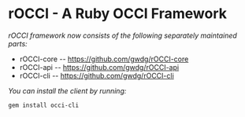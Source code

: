 rOCCI - A Ruby OCCI Framework
=================================

_rOCCI framework now consists of the following separately maintained parts:_
* rOCCI-core -- https://github.com/gwdg/rOCCI-core
* rOCCI-api  -- https://github.com/gwdg/rOCCI-api
* rOCCI-cli  -- https://github.com/gwdg/rOCCI-cli

_You can install the client by running:_
~~~
gem install occi-cli
~~~
